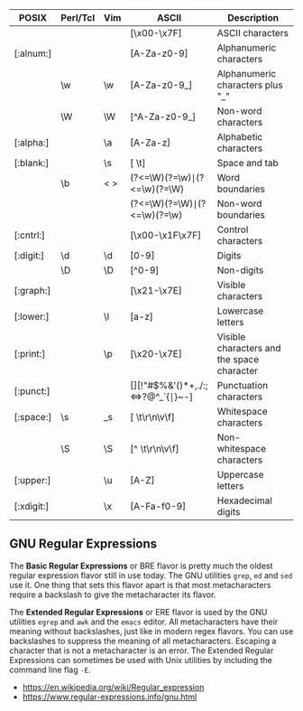 | POSIX      | Perl/Tcl | Vim   | ASCII                              | Description                                |
|------------|----------|-------|------------------------------------|--------------------------------------------|
|            |          |       | [\x00-\x7F]                        | ASCII characters                           |
| [:alnum:]  |          |       | [A-Za-z0-9]                        | Alphanumeric characters                    |
|            | \w       | \w    | [A-Za-z0-9_]                       | Alphanumeric characters plus "_"           |
|            | \W       | \W    | [^A-Za-z0-9_]                      | Non-word characters                        |
| [:alpha:]  |          | \a    | [A-Za-z]                           | Alphabetic characters                      |
| [:blank:]  |          | \s    | [ \t]                              | Space and tab                              |
|            | \b       | \< \> | (?<=\W)(?=\w)∣(?<=\w)(?=\W)        | Word boundaries                            |
|            |          |       | (?<=\W)(?=\W)∣(?<=\w)(?=\w)        | Non-word boundaries                        |
| [:cntrl:]  |          |       | [\x00-\x1F\x7F]                    | Control characters                         |
| [:digit:]  | \d       | \d    | [0-9]                              | Digits                                     |
|            | \D       | \D    | [^0-9]                             | Non-digits                                 |
| [:graph:]  |          |       | [\x21-\x7E]                        | Visible characters                         |
| [:lower:]  |          | \l    | [a-z]                              | Lowercase letters                          |
| [:print:]  |          | \p    | [\x20-\x7E]                        | Visible characters and the space character |
| [:punct:]  |          |       | [][!"#$%&'()*+,./:;<=>?@\^_`{∣}~-] | Punctuation characters                     |
| [:space:]  | \s       | \_s   | [ \t\r\n\v\f]                      | Whitespace characters                      |
|            | \S       | \S    | [^ \t\r\n\v\f]                     | Non-whitespace characters                  |
| [:upper:]  |          | \u    | [A-Z]                              | Uppercase letters                          |
| [:xdigit:] |          | \x    | [A-Fa-f0-9]                        | Hexadecimal digits                         |

## GNU Regular Expressions
The **Basic Regular Expressions** or BRE flavor is pretty much the oldest regular expression flavor still in use today. The GNU utilities `grep`, `ed` and `sed` use it. One thing that sets this flavor apart is that most metacharacters require a backslash to give the metacharacter its flavor.

The **Extended Regular Expressions** or ERE flavor is used by the GNU utilities `egrep` and `awk` and the `emacs` editor. All metacharacters have their meaning without backslashes, just like in modern regex flavors. You can use backslashes to suppress the meaning of all metacharacters. Escaping a character that is not a metacharacter is an error. The Extended Regular Expressions can sometimes be used with Unix utilities by including the command line flag `-E`.

- https://en.wikipedia.org/wiki/Regular_expression
- https://www.regular-expressions.info/gnu.html
